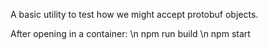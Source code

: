 A basic utility to test how we might accept protobuf objects.

After opening in a container:
\n
npm run build
\n
npm start
